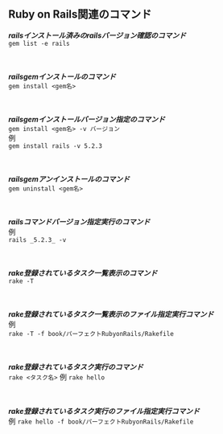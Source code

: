 ## Ruby on Rails関連のコマンド

***railsインストール済みのrailsバージョン確認のコマンド***  
`gem list -e rails`  
<br>
<br>

***railsgemインストールのコマンド***  
`gem install <gem名>`  
<br>
<br>

***railsgemインストールバージョン指定のコマンド***  
`gem install <gem名> -v バージョン`  
例  
`gem install rails -v 5.2.3`  
<br>
<br>

***railsgemアンインストールのコマンド***  
`gem uninstall <gem名>`  
<br>
<br>

***railsコマンドバージョン指定実行のコマンド***  
例  
`rails _5.2.3_ -v`  
<br>
<br>

***rake登録されているタスク一覧表示のコマンド***  
`rake -T`  
<br>
<br>

***rake登録されているタスク一覧表示のファイル指定実行コマンド***  
例  
`rake -T -f book/パーフェクトRubyonRails/Rakefile`  
<br>
<br>

***rake登録されているタスク実行のコマンド***  
`rake <タスク名>`
例
`rake hello`  
<br>
<br>

***rake登録されているタスク実行のファイル指定実行コマンド***  
例
`rake hello -f book/パーフェクトRubyonRails/Rakefile`  
<br>
<br>

